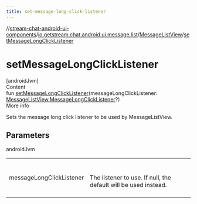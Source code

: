 ```yaml
---
title: set-message-long-click-listener
---
```

//[stream-chat-android-ui-components](../../../index.md)/[io.getstream.chat.android.ui.message.list](../index.md)/[MessageListView](index.md)/[setMessageLongClickListener](setMessageLongClickListener.md)



# setMessageLongClickListener  
[androidJvm]  
Content  
fun [setMessageLongClickListener](setMessageLongClickListener.md)(messageLongClickListener: [MessageListView.MessageLongClickListener](MessageLongClickListener/index.md)?)  
More info  


Sets the message long click listener to be used by MessageListView.



## Parameters  
  
androidJvm  
  
| | |
|---|---|
| <a name="io.getstream.chat.android.ui.message.list/MessageListView/setMessageLongClickListener/#io.getstream.chat.android.ui.message.list.MessageListView.MessageLongClickListener?/PointingToDeclaration/"></a>messageLongClickListener| <a name="io.getstream.chat.android.ui.message.list/MessageListView/setMessageLongClickListener/#io.getstream.chat.android.ui.message.list.MessageListView.MessageLongClickListener?/PointingToDeclaration/"></a><br/><br/>The listener to use. If null, the default will be used instead.<br/><br/>|
  
  



